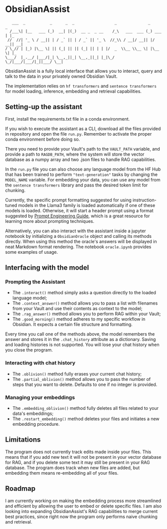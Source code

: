 # ObsidianAssist

```
   ___  _           _      _  _                  _              _       _   
  /___\| |__   ___ (_)  __| |(_)  __ _  _ __    /_\   ___  ___ (_) ___ | |_ 
 //  //| '_ \ / __|| | / _` || | / _` || '_ \  //_\\ / __|/ __|| |/ __|| __|
/ \_// | |_) |\__ \| || (_| || || (_| || | | |/  _  \\__ \\__ \| |\__ \| |_ 
\___/  |_.__/ |___/|_| \__,_||_| \__,_||_| |_|\_/ \_/|___/|___/|_||___/ \__|
``` 


ObsidianAssist is a fully local interface that allows you to interact, query and talk to the data in your privately owned Obsidian Vault.

The implementation relies on `hf transformers` and `sentence transformers` for model loading, inference, embedding and retrieval capabilities.

## Setting-up the assistant

First, install the requirements.txt file in a conda environment.

If you wish to execute the assistant as a CLI, download all the files provided in repository and open the file `run.py`. Remember to activate the proper conda environment before doing so.

There you need to provide your Vault's path to the `VAULT_PATH` variable, and provide a path to `RAGDB_PATH`, where the system will store the vector database as a numpy array and two .json files to handle RAG capabilities.

In the `run.py` file you can also choose any language model from the HF Hub that has been trained to perform `"text-generation"` tasks by changing the `MODEL_NAME` variable.
For embedding your data, you can use any model from the `sentence transformers` library and pass the desired token limit for chunking.

Currently, the specific prompt formatting suggested for using instruction-tuned models in the Llama3 family is loaded automatically if one of these models is loaded.
Otherwise, it will start a header prompt using a format suggested by [Prompt Engineering Guide](https://www.promptingguide.ai/), which is a great resource for learning more about prompting techniques.

Alternatively, you can also interact with the assistant inside a jupyter notebook by initializing a `ObsidianOracle` object and calling its methods directly.
When using this method the oracle's answers will be displayed in neat Markdown format rendering.
The notebook `oracle.ipynb` provides some examples of usage.

## Interfacing with the model


### Prompting the Assistant

+ The `.interact()` method simply asks a question directly to the loaded language model;
+ The `.context_answer()` method allows you to pass a list with filenames from your Vault and use their contents as context to the model; 
+ The `.rag_answer()` method allows you to perform RAG within your Vault;
+ The `.good_morning()` method adheres to my specific workflow in Obsidian. It expects a certain file structure and formatting.

Every time you call one of the methods above, the model remembers the answer and stores it in the `.chat_history` attribute as a dictionary.
Saving and loading histories is not supported. You will lose your chat history when you close the program.

### Interacting with chat history

+ The `.oblivion()` method fully erases your current chat history;
+ The `.partial_oblivion()` method allows you to pass the number of steps that you want to delete. Defaults to one if no integer is provided.

### Managing your embeddings

+ The `.embedding_oblivion()` method fully deletes all files related to your data's embeddings;
+ The `.restart_embedding()` method deletes your files and initiates a new embedding procedure.

## Limitations

The program does not currently track edits made inside your files.
This means that if you add new text it will not be present in your vector database for RAG, and if you delete some text it may still be present in your RAG database.
The program does track when new files are added, but embedding them means re-embedding all of your files.

## Roadmap

I am currently working on making the embedding process more streamlined and efficient by allowing the user to embed or delete specific files.
I am also looking into expanding ObsidianAssist's RAG capabilities to merge current best practices, since right now the program only performs naive chunking and retrieval.



